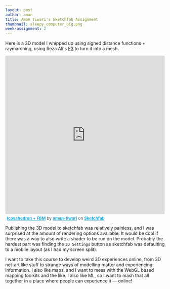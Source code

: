 ```yaml
---
layout: post
author: aman
title: Aman Tiwari's Sketchfab Assignment 
thumbnail: sleepy_computer_big.png
week-assignment: 2
---
```


Here is a 3D model I whipped up using signed distance functions + raymarching, using Reza Ali's [F3](http://www.syedrezaali.com/f3-mac-app/) to turn it into a mesh.

<div class="sketchfab-embed-wrapper" height="500px" ><iframe width="100%" height="500px" src="https://sketchfab.com/models/a954f911f6d0444487c5cd864b6490a1/embed?autospin=0.2&amp;autostart=1" frameborder="0" allowvr allowfullscreen mozallowfullscreen="true" webkitallowfullscreen="true" onmousewheel=""></iframe>

<p style="font-size: 13px; font-weight: normal; margin: 5px; color: #4A4A4A;">
    <a href="https://sketchfab.com/models/a954f911f6d0444487c5cd864b6490a1?utm_medium=embed&utm_source=website&utm_campain=share-popup" target="_blank" style="font-weight: bold; color: #1CAAD9;">Icosahedron + FBM</a>
    by <a href="https://sketchfab.com/aman-tiwari?utm_medium=embed&utm_source=website&utm_campain=share-popup" target="_blank" style="font-weight: bold; color: #1CAAD9;">aman-tiwari</a>
    on <a href="https://sketchfab.com?utm_medium=embed&utm_source=website&utm_campain=share-popup" target="_blank" style="font-weight: bold; color: #1CAAD9;">Sketchfab</a>
</p>
</div>

Publishing the 3D model to sketchfab was relatively painless, and I was surprised at the amount of rendering options available. It would be cool if there was a way to also write a shader to be run on the model. Probably the hardest part was finding the `3D Settings` button as sketchfab was defaulting to a mobile layout (as I had my screen split).

I want to take this course to develop weird 3D experiences online, from 3D net-art like stuff to strange ways of modelling matter and experiencing information. I also like maps, and I want to mess with the WebGL based mapping toolkits and the like. I also like ML, so I want to mash that all together in a place where people can experience it — online!



